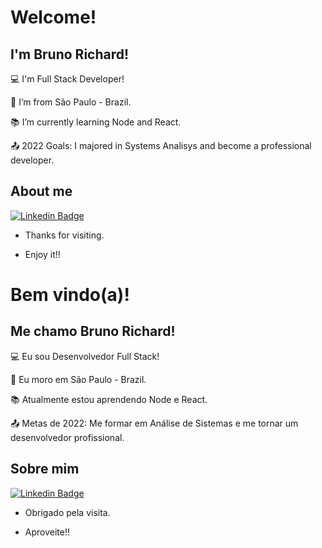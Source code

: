 # Welcome!

 

## I'm Bruno Richard!

 

:computer: I'm Full Stack Developer!

:house_with_garden: I’m from São Paulo - Brazil.

:books: I’m currently learning Node and React.

:outbox_tray: 2022 Goals: I majored in Systems Analisys and become a professional developer.

## About me

[![Linkedin Badge](https://img.shields.io/badge/LinkedIn-0077B5?style=for-the-badge&logo=linkedin&logoColor=white)](https://www.linkedin.com/in/bruno-richard-a931b6199/)



- Thanks for visiting.

- Enjoy it!!

# Bem vindo(a)!

 

## Me chamo Bruno Richard!

 

:computer: Eu sou Desenvolvedor Full Stack!

:house_with_garden: Eu moro em São Paulo - Brazil.

:books: Atualmente estou aprendendo Node e React.

:outbox_tray: Metas de 2022: Me formar em Análise de Sistemas e me tornar um desenvolvedor profissional.

## Sobre mim

[![Linkedin Badge](https://img.shields.io/badge/LinkedIn-0077B5?style=for-the-badge&logo=linkedin&logoColor=white)](https://www.linkedin.com/in/bruno-richard-a931b6199/)



- Obrigado pela visita.

- Aproveite!!
